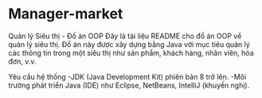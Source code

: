 # Manager-market
Quản lý Siêu thị - Đồ án OOP
Đây là tài liệu README cho đồ án OOP về quản lý siêu thị. Đồ án này được xây dựng bằng Java với mục tiêu quản lý các thông tin trong một siêu thị như sản phẩm, khách hàng, nhân viên, hóa đơn, v.v.

Yêu cầu hệ thống
-JDK (Java Development Kit) phiên bản 8 trở lên.
-Môi trường phát triển Java (IDE) như Eclipse, NetBeans, IntelliJ (khuyến nghị).
